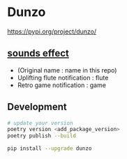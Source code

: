 # Dunzo

https://pypi.org/project/dunzo/


## [sounds effect](https://mixkit.co/free-sound-effects/) 

- (Original name : name in this repo)  
- Uplifting flute notification : flute 
- Retro game notification : game  


## Development 

```sh
# update your version 
poetry version <add_package_version> 
poetry publish --build

pip install --upgrade dunzo
```
